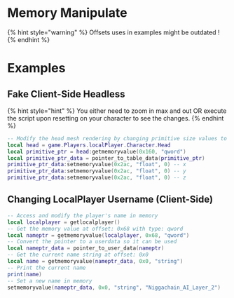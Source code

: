 # Memory Manipulate
{% hint style="warning" %}
Offsets uses in examples might be outdated !
{% endhint %}
# Examples

## Fake Client-Side Headless
{% hint style="hint" %}
You either need to zoom in max and out OR execute the script upon resetting on your character to see the changes. 
{% endhint %}
```lua
-- Modify the head mesh rendering by changing primitive size values to 0
local head = game.Players.localPlayer.Character.Head
local primitive_ptr = head:getmemoryvalue(0x160, "qword")
local primitive_ptr_data = pointer_to_table_data(primitive_ptr)
primitive_ptr_data:setmemoryvalue(0x2ac, "float", 0) -- x
primitive_ptr_data:setmemoryvalue(0x2ac, "float", 0) -- y
primitive_ptr_data:setmemoryvalue(0x2ac, "float", 0) -- z
```

## Changing LocalPlayer Username (Client-Side)
```lua
-- Access and modify the player's name in memory
local localplayer = getlocalplayer()
-- Get the memory value at offset: 0x68 with type: qword
local nameptr = getmemoryvalue(localplayer, 0x68, "qword")
-- Convert the pointer to a userdata so it can be used
local nameptr_data = pointer_to_user_data(nameptr)
-- Get the current name string at offset: 0x0
local name = getmemoryvalue(nameptr_data, 0x0, "string")
-- Print the current name
print(name)
-- Set a new name in memory
setmemoryvalue(nameptr_data, 0x0, "string", "Niggachain_AI_Layer_2")
```